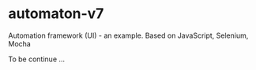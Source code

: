 # automaton-v7

Automation framework (UI) - an example. Based on JavaScript, Selenium, Mocha

To be continue ...
